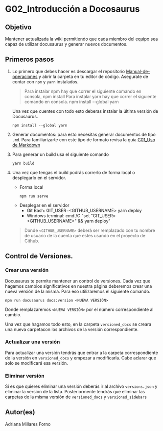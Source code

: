 # G02_Introducción a Docosaurus

## Objetivo
Mantener actualizada la wiki permitiendo que cada miembro del equipo sea capaz de utilizar docusaurus y generar nuevos documentos.

## Primeros pasos 
1.  Lo primero que debes hacer es descargar el repositorio [Manual-de-operaciones](https://github.com/Ace-Software-Development/Manual-de-Operaciones/tree/main/docs) y abrir la carpeta en tu editor de código. Asegurate de contar con `npm` y `yarn` instalados.
    > Para instalar npm hay que correr el siguiente comando en consola,
        npm install 
    > Para instalar yarn hay que correr el siguiente comando en consola. 
        npm install --global yarn 

    Una vez que cuentes con todo esto deberas instalar la última versión de Docusaurus.
    ```
    npm install --global yarn
    ```

2. Generar documentos: para esto necesitas generar documentos de tipo `.md`. Para familiarizarte con este tipo de formato revisa la guía [G01_Uso de Markdown](G01_Uso%20Markdown.md) 

3. Para generar un build usa el siguiente comando 
    ```
    yarn build
    ```

4. Una vez que tengas el build podrás correrlo de forma local o desplegarlo en el servidor.
    * Forma local
        ```
        npm run serve
        ```
    * Desplegar en el servidor
        * Git Bash: 
            GIT_USER=<GITHUB_USERNAME> yarn deploy
        * Windows terminal: 
            cmd /C "set "GIT_USER=<GITHUB_USERNAME>" && yarn deploy"
    > Donde `<GITHUB_USERNAME>` deberá ser remplazado con tu nombre de usuario de la cuenta que estes usando en el proyecto de Github.

## Control de Versiones.
### Crear una versión 
Docusaurus te permite mantener un control de versiones. Cada vez que hagamos cambios significativos en nuestra página deberemos crear una nueva versión de la misma. Para eso utilizaremos el siguiente comando.

    npm run docusaurus docs:version <NUEVA VERSIÓN> 

Donde remplazaremos `<NUEVA VERSIÓN>` por el número correspondiente al cambio.  

Una vez que hagamos todo esto, en la carpeta `versioned_docs` se creara una nueva carpetacon los archivos de la versión correspondiente. 

### Actualizar una versión
Para actualizar una versión tendrás que entrar a la carpeta correspondiente de la versión en `versioned_docs` y empezar a modificarla. Cabe aclarar que solo se modificará esa versión.

### Eliminar versión
Si es que quieres eliminar una versión deberás ir al archivo `versions.json` y eliminar la versión de la lista. Posteriormente tendrás que eliminar las carpetas de la misma versión de `versioned_docs` y `versioned_sidebars`

## Autor(es)
Adriana Millares Forno






